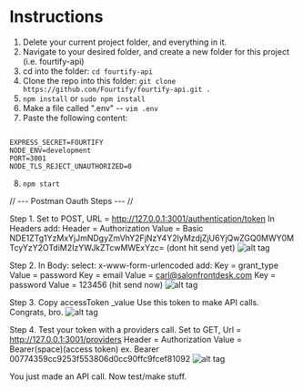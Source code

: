 # Instructions
1. Delete your current project folder, and everything in it.
2. Navigate to your desired folder, and create a new folder for this project (i.e. fourtify-api)
3. cd into the folder: `cd fourtify-api`
4. Clone the repo into this folder: `git clone https://github.com/Fourtify/fourtify-api.git .`
5. `npm install` or `sudo npm install`
6. Make a file called ".env" -- `vim .env`
7. Paste the following content:
```

EXPRESS_SECRET=FOURTIFY
NODE_ENV=development
PORT=3001
NODE_TLS_REJECT_UNAUTHORIZED=0

```
8. `npm start`



// --- Postman Oauth Steps --- //

Step 1. 
Set to POST, URL = http://127.0.0.1:3001/authentication/token
In Headers add: 
        Header = Authorization      Value = Basic NDE1ZTg1YzMxYjJmNDgyZmVhY2FjNzY4Y2IyMzdjZjU6YjQwZGQ0MWY0MTcyYzY2OTdiM2IzYWJkZTcwMWExYzc=
        (dont hit send yet)
![alt tag](http://i65.tinypic.com/98bmnm.png)

Step 2.
In Body:
        select: x-www-form-urlencoded
        add:
        Key = grant_type               Value = password
        Key = email                    Value = carl@salonfrontdesk.com
        Key = password                 Value = 123456
        (hit send now)
![alt tag](http://i66.tinypic.com/1676q1x.png)

Step 3.
        Copy accessToken _value
        Use this token to make API calls. Congrats, bro.
![alt tag](http://i64.tinypic.com/i54yvt.png)

Step 4.
        Test your token with a providers call.
        Set to GET, Url = http://127.0.0.1:3001/providers
        Header = Authorization         Value = Bearer(space)(access token)
                                       ex. Bearer 00774359cc9253f553806d0cc90ffc9fcef81092
![alt tag](http://i68.tinypic.com/2wcjmgz.png)


You just made an API call. Now test/make stuff.


